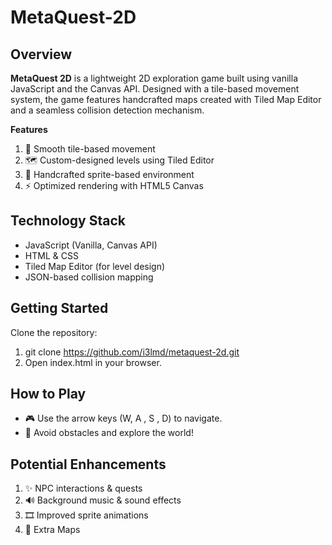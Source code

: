 # MetaQuest-2D

## Overview
**MetaQuest 2D** is a lightweight 2D exploration game built using vanilla JavaScript and the Canvas API. Designed with a tile-based movement system, the game features handcrafted maps created with Tiled Map Editor and a seamless collision detection mechanism.

**Features**
1. 🚀 Smooth tile-based movement
2. 🗺️ Custom-designed levels using Tiled Editor
3. 🎨 Handcrafted sprite-based environment
4. ⚡ Optimized rendering with HTML5 Canvas

## Technology Stack
-  JavaScript (Vanilla, Canvas API)
-  HTML & CSS
-  Tiled Map Editor (for level design)
-  JSON-based collision mapping

## Getting Started
Clone the repository:
1. git clone https://github.com/i3lmd/metaquest-2d.git
2. Open index.html in your browser.

## How to Play
- 🎮 Use the arrow keys (W, A , S , D) to navigate.
- 🛑 Avoid obstacles and explore the world!

## Potential Enhancements
1. ✨ NPC interactions & quests
2. 🔊 Background music & sound effects
3. 🎞️ Improved sprite animations
4. 🌆 Extra Maps
